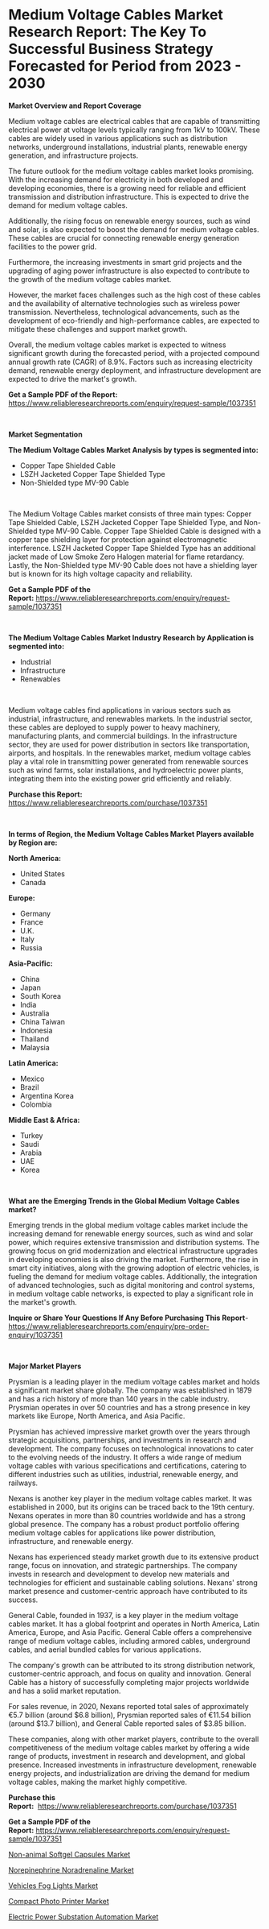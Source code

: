 <p><h1>Medium Voltage Cables Market Research Report: The Key To Successful Business Strategy Forecasted for Period from 2023 - 2030</h1></p><p><strong>Market Overview and Report Coverage</strong></p>
<p><p>Medium voltage cables are electrical cables that are capable of transmitting electrical power at voltage levels typically ranging from 1kV to 100kV. These cables are widely used in various applications such as distribution networks, underground installations, industrial plants, renewable energy generation, and infrastructure projects.</p><p>The future outlook for the medium voltage cables market looks promising. With the increasing demand for electricity in both developed and developing economies, there is a growing need for reliable and efficient transmission and distribution infrastructure. This is expected to drive the demand for medium voltage cables.</p><p>Additionally, the rising focus on renewable energy sources, such as wind and solar, is also expected to boost the demand for medium voltage cables. These cables are crucial for connecting renewable energy generation facilities to the power grid.</p><p>Furthermore, the increasing investments in smart grid projects and the upgrading of aging power infrastructure is also expected to contribute to the growth of the medium voltage cables market.</p><p>However, the market faces challenges such as the high cost of these cables and the availability of alternative technologies such as wireless power transmission. Nevertheless, technological advancements, such as the development of eco-friendly and high-performance cables, are expected to mitigate these challenges and support market growth.</p><p>Overall, the medium voltage cables market is expected to witness significant growth during the forecasted period, with a projected compound annual growth rate (CAGR) of 8.9%. Factors such as increasing electricity demand, renewable energy deployment, and infrastructure development are expected to drive the market's growth.</p></p>
<p><strong>Get a Sample PDF of the Report:</strong> <a href="https://www.reliableresearchreports.com/enquiry/request-sample/1037351">https://www.reliableresearchreports.com/enquiry/request-sample/1037351</a></p>
<p>&nbsp;</p>
<p><strong>Market Segmentation</strong></p>
<p><strong>The Medium Voltage Cables Market Analysis by types is segmented into:</strong></p>
<p><ul><li>Copper Tape Shielded Cable</li><li>LSZH Jacketed Copper Tape Shielded Type</li><li>Non-Shielded type MV-90 Cable</li></ul></p>
<p>&nbsp;</p>
<p><p>The Medium Voltage Cables market consists of three main types: Copper Tape Shielded Cable, LSZH Jacketed Copper Tape Shielded Type, and Non-Shielded type MV-90 Cable. Copper Tape Shielded Cable is designed with a copper tape shielding layer for protection against electromagnetic interference. LSZH Jacketed Copper Tape Shielded Type has an additional jacket made of Low Smoke Zero Halogen material for flame retardancy. Lastly, the Non-Shielded type MV-90 Cable does not have a shielding layer but is known for its high voltage capacity and reliability.</p></p>
<p><strong>Get a Sample PDF of the Report:</strong>&nbsp;<a href="https://www.reliableresearchreports.com/enquiry/request-sample/1037351">https://www.reliableresearchreports.com/enquiry/request-sample/1037351</a></p>
<p>&nbsp;</p>
<p><strong>The Medium Voltage Cables Market Industry Research by Application is segmented into:</strong></p>
<p><ul><li>Industrial</li><li>Infrastructure</li><li>Renewables</li></ul></p>
<p>&nbsp;</p>
<p><p>Medium voltage cables find applications in various sectors such as industrial, infrastructure, and renewables markets. In the industrial sector, these cables are deployed to supply power to heavy machinery, manufacturing plants, and commercial buildings. In the infrastructure sector, they are used for power distribution in sectors like transportation, airports, and hospitals. In the renewables market, medium voltage cables play a vital role in transmitting power generated from renewable sources such as wind farms, solar installations, and hydroelectric power plants, integrating them into the existing power grid efficiently and reliably.</p></p>
<p><strong>Purchase this Report:</strong>&nbsp; <a href="https://www.reliableresearchreports.com/purchase/1037351">https://www.reliableresearchreports.com/purchase/1037351</a></p>
<p>&nbsp;</p>
<p><strong>In terms of Region, the Medium Voltage Cables Market Players available by Region are:</strong></p>
<p>
    <p> <strong> North America: </strong>
        <ul>
            <li>United States</li>
            <li>Canada</li>
        </ul>
        </p> 
    <p> <strong> Europe: </strong>
        <ul>
            <li>Germany</li>
            <li>France</li>
            <li>U.K.</li>
            <li>Italy</li>
            <li>Russia</li>
        </ul>
        </p> 
    <p> <strong> Asia-Pacific: </strong>
        <ul>
            <li>China</li>
            <li>Japan</li>
            <li>South Korea</li>
            <li>India</li>
            <li>Australia</li>
            <li>China Taiwan</li>
            <li>Indonesia</li>
            <li>Thailand</li>
            <li>Malaysia</li>
        </ul>
        </p> 
    <p> <strong> Latin America: </strong>
        <ul>
            <li>Mexico</li>
            <li>Brazil</li>
            <li>Argentina Korea</li>
            <li>Colombia</li>
        </ul>
        </p> 
    <p> <strong> Middle East & Africa: </strong>
        <ul>
            <li>Turkey</li>
            <li>Saudi</li>
            <li>Arabia</li>
            <li>UAE</li>
            <li>Korea</li>
        </ul>
    </p>
    </p>
<p>&nbsp;</p>
<p><strong>What are the Emerging Trends in the Global Medium Voltage Cables market?</strong></p>
<p><p>Emerging trends in the global medium voltage cables market include the increasing demand for renewable energy sources, such as wind and solar power, which requires extensive transmission and distribution systems. The growing focus on grid modernization and electrical infrastructure upgrades in developing economies is also driving the market. Furthermore, the rise in smart city initiatives, along with the growing adoption of electric vehicles, is fueling the demand for medium voltage cables. Additionally, the integration of advanced technologies, such as digital monitoring and control systems, in medium voltage cable networks, is expected to play a significant role in the market's growth.</p></p>
<p><strong>Inquire or Share Your Questions If Any Before Purchasing This Report</strong>- <a href="https://www.reliableresearchreports.com/enquiry/pre-order-enquiry/1037351">https://www.reliableresearchreports.com/enquiry/pre-order-enquiry/1037351</a></p>
<p>&nbsp;</p>
<p><strong>Major Market Players</strong></p>
<p><p>Prysmian is a leading player in the medium voltage cables market and holds a significant market share globally. The company was established in 1879 and has a rich history of more than 140 years in the cable industry. Prysmian operates in over 50 countries and has a strong presence in key markets like Europe, North America, and Asia Pacific.</p><p>Prysmian has achieved impressive market growth over the years through strategic acquisitions, partnerships, and investments in research and development. The company focuses on technological innovations to cater to the evolving needs of the industry. It offers a wide range of medium voltage cables with various specifications and certifications, catering to different industries such as utilities, industrial, renewable energy, and railways.</p><p>Nexans is another key player in the medium voltage cables market. It was established in 2000, but its origins can be traced back to the 19th century. Nexans operates in more than 80 countries worldwide and has a strong global presence. The company has a robust product portfolio offering medium voltage cables for applications like power distribution, infrastructure, and renewable energy.</p><p>Nexans has experienced steady market growth due to its extensive product range, focus on innovation, and strategic partnerships. The company invests in research and development to develop new materials and technologies for efficient and sustainable cabling solutions. Nexans' strong market presence and customer-centric approach have contributed to its success.</p><p>General Cable, founded in 1937, is a key player in the medium voltage cables market. It has a global footprint and operates in North America, Latin America, Europe, and Asia Pacific. General Cable offers a comprehensive range of medium voltage cables, including armored cables, underground cables, and aerial bundled cables for various applications.</p><p>The company's growth can be attributed to its strong distribution network, customer-centric approach, and focus on quality and innovation. General Cable has a history of successfully completing major projects worldwide and has a solid market reputation.</p><p>For sales revenue, in 2020, Nexans reported total sales of approximately €5.7 billion (around $6.8 billion), Prysmian reported sales of €11.54 billion (around $13.7 billion), and General Cable reported sales of $3.85 billion. </p><p>These companies, along with other market players, contribute to the overall competitiveness of the medium voltage cables market by offering a wide range of products, investment in research and development, and global presence. Increased investments in infrastructure development, renewable energy projects, and industrialization are driving the demand for medium voltage cables, making the market highly competitive.</p></p>
<p><strong>Purchase this Report:</strong>&nbsp;&nbsp;<a href="https://www.reliableresearchreports.com/purchase/1037351">https://www.reliableresearchreports.com/purchase/1037351</a></p>
<p></p>
<p><strong>Get a Sample PDF of the Report:</strong>&nbsp;<a href="https://www.reliableresearchreports.com/enquiry/request-sample/1037351">https://www.reliableresearchreports.com/enquiry/request-sample/1037351</a></p>
<p><p><a href="https://www.reportprime.com/non-animal-softgel-capsules-r11541">Non-animal Softgel Capsules Market</a></p><p><a href="https://www.reportprime.com/norepinephrine-noradrenaline-r11539">Norepinephrine Noradrenaline Market</a></p><p><a href="https://github.com/sofayahoo2023/Market-Research-Report-List-1/blob/main/vehicles-fog-lights-market.md">Vehicles Fog Lights Market</a></p><p><a href="https://medium.com/@tatemonahan564856/compact-photo-printer-market-size-growth-forecast-2023-2030-b0e56791af99">Compact Photo Printer Market</a></p><p><a href="https://www.linkedin.com/pulse/electric-power-substation-automation-market-size-share-global-639ie/">Electric Power Substation Automation Market</a></p></p>